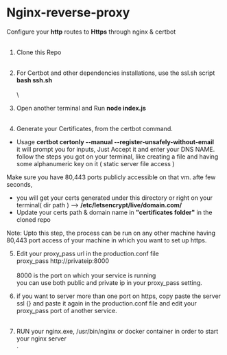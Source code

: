 # Nginx-reverse-proxy
Configure your <b>http</b> routes to <b>Https</b> through nginx & certbot <br><br>

1. Clone this Repo <br><br>

2. For Certbot and other dependencies installations, use the ssl.sh script
<br><b> bash ssh.sh </b><br><br>\

3. Open another terminal and Run <b> node index.js </b> <br><br>

4. Generate your Certificates, from the certbot command.

* Usage 
 <b>certbot certonly --manual --register-unsafely-without-email </b><br>
 it will prompt you for inputs, Just Accept it and enter your DNS NAME.<br>
 follow the steps you got on your terminal, like creating a file and having some alphanumeric key on it ( static server file access )
 
 Make sure you have 80,443 ports publicly accessible on that vm.
 afte few seconds,<br>
* you will get your certs generated under this directory or right on your terminal( dir path ) --> <b>/etc/letsencrypt/live/domain.com/ </b>
* Update your certs path & domain name in <b>"certificates folder"</b> in the cloned repo

Note: Upto this step, the process can be run on any other machine having 80,443 port access of your machine in which you want to set up https.


5. Edit your proxy_pass url in the production.conf file <br>
 proxy_pass http://privateip:8000  
 <br> 8000 is the port on which your service is running 
 <br> you can use both public and private ip in your proxy_pass setting.
 
6. if you want to server more than one port on https, copy paste the server ssl {} and paste it again in the production.conf file and edit your proxy_pass port of another service. <br><br>

7. RUN your nginx.exe, /usr/bin/nginx or docker container in order to start your nginx server <br>.
  
